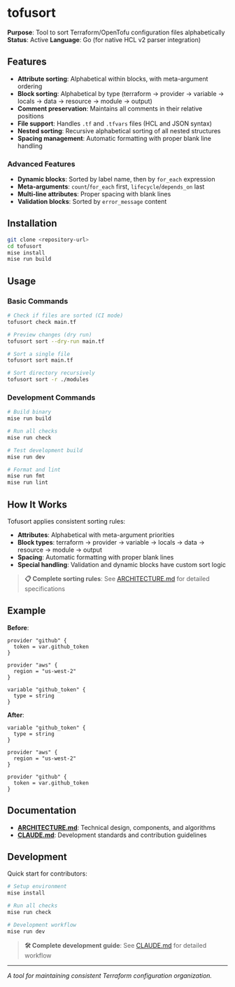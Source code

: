 # tofusort

**Purpose**: Tool to sort Terraform/OpenTofu configuration files alphabetically
**Status**: Active
**Language**: Go (for native HCL v2 parser integration)

## Features

- **Attribute sorting**: Alphabetical within blocks, with meta-argument ordering
- **Block sorting**: Alphabetical by type (terraform → provider → variable → locals → data → resource → module → output)
- **Comment preservation**: Maintains all comments in their relative positions
- **File support**: Handles `.tf` and `.tfvars` files (HCL and JSON syntax)
- **Nested sorting**: Recursive alphabetical sorting of all nested structures
- **Spacing management**: Automatic formatting with proper blank line handling

### Advanced Features

- **Dynamic blocks**: Sorted by label name, then by `for_each` expression
- **Meta-arguments**: `count`/`for_each` first, `lifecycle`/`depends_on` last
- **Multi-line attributes**: Proper spacing with blank lines
- **Validation blocks**: Sorted by `error_message` content

## Installation

```bash
git clone <repository-url>
cd tofusort
mise install
mise run build
```

## Usage

### Basic Commands

```bash
# Check if files are sorted (CI mode)
tofusort check main.tf

# Preview changes (dry run)
tofusort sort --dry-run main.tf

# Sort a single file
tofusort sort main.tf

# Sort directory recursively  
tofusort sort -r ./modules
```

### Development Commands

```bash
# Build binary
mise run build

# Run all checks
mise run check

# Test development build
mise run dev

# Format and lint
mise run fmt
mise run lint
```

## How It Works

Tofusort applies consistent sorting rules:
- **Attributes**: Alphabetical with meta-argument priorities
- **Block types**: terraform → provider → variable → locals → data → resource → module → output
- **Spacing**: Automatic formatting with proper blank lines
- **Special handling**: Validation and dynamic blocks have custom sort logic

> **📋 Complete sorting rules**: See [ARCHITECTURE.md](ARCHITECTURE.md#sorting-algorithm) for detailed specifications

## Example

**Before**:
```hcl
provider "github" {
  token = var.github_token
}

provider "aws" {
  region = "us-west-2"
}

variable "github_token" {
  type = string
}
```

**After**:
```hcl
variable "github_token" {
  type = string
}

provider "aws" {
  region = "us-west-2"
}

provider "github" {
  token = var.github_token
}
```

## Documentation

- **[ARCHITECTURE.md](ARCHITECTURE.md)**: Technical design, components, and algorithms
- **[CLAUDE.md](CLAUDE.md)**: Development standards and contribution guidelines

## Development

Quick start for contributors:

```bash
# Setup environment
mise install

# Run all checks
mise run check

# Development workflow
mise run dev
```

> **🛠️ Complete development guide**: See [CLAUDE.md](CLAUDE.md#development-workflow-standards) for detailed workflow

---

*A tool for maintaining consistent Terraform configuration organization.*
